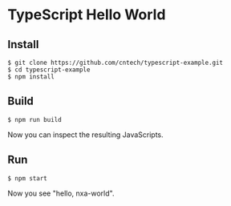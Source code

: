 # TypeScript Hello World

## Install

```
$ git clone https://github.com/cntech/typescript-example.git
$ cd typescript-example
$ npm install
```

## Build

```
$ npm run build
```

Now you can inspect the resulting JavaScripts.

## Run

```
$ npm start
```

Now you see "hello, nxa-world".

